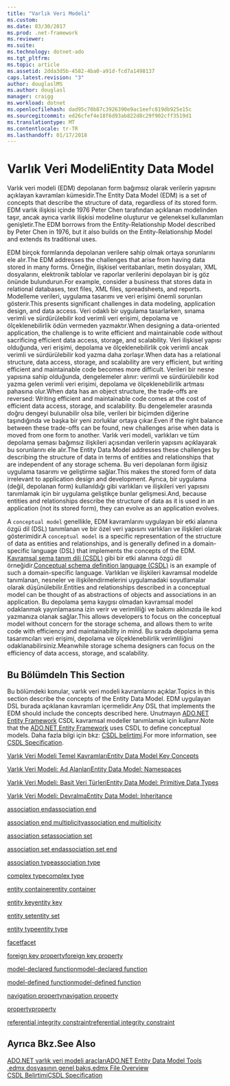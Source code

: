 ```yaml
---
title: "Varlık Veri Modeli"
ms.custom: 
ms.date: 03/30/2017
ms.prod: .net-framework
ms.reviewer: 
ms.suite: 
ms.technology: dotnet-ado
ms.tgt_pltfrm: 
ms.topic: article
ms.assetid: 2dda3d5b-4582-4ba0-a91d-fcd7a1498137
caps.latest.revision: "3"
author: douglaslMS
ms.author: douglasl
manager: craigg
ms.workload: dotnet
ms.openlocfilehash: dad95c70b87c3926390e9ac1eefc819db925e15c
ms.sourcegitcommit: ed26cfef4e18f6d93ab822d8c29f902cff3519d1
ms.translationtype: MT
ms.contentlocale: tr-TR
ms.lasthandoff: 01/17/2018
---
```

# <a name="entity-data-model"></a><span data-ttu-id="c05f7-102">Varlık Veri Modeli</span><span class="sxs-lookup"><span data-stu-id="c05f7-102">Entity Data Model</span></span>
<span data-ttu-id="c05f7-103">Varlık veri modeli (EDM) depolanan form bağımsız olarak verilerin yapısını açıklayan kavramları kümesidir.</span><span class="sxs-lookup"><span data-stu-id="c05f7-103">The Entity Data Model (EDM) is a set of concepts that describe the structure of data, regardless of its stored form.</span></span> <span data-ttu-id="c05f7-104">EDM varlık ilişkisi içinde 1976 Peter Chen tarafından açıklanan modelinden taşır, ancak ayrıca varlık ilişkisi modeline oluşturur ve geleneksel kullanımları genişletir.</span><span class="sxs-lookup"><span data-stu-id="c05f7-104">The EDM borrows from the Entity-Relationship Model described by Peter Chen in 1976, but it also builds on the Entity-Relationship Model and extends its traditional uses.</span></span>  
  
 <span data-ttu-id="c05f7-105">EDM birçok formlarında depolanan verilere sahip olmak ortaya sorunlarını ele alır.</span><span class="sxs-lookup"><span data-stu-id="c05f7-105">The EDM addresses the challenges that arise from having data stored in many forms.</span></span> <span data-ttu-id="c05f7-106">Örneğin, ilişkisel veritabanları, metin dosyaları, XML dosyalarını, elektronik tablolar ve raporlar verilerini depolayan bir iş göz önünde bulundurun.</span><span class="sxs-lookup"><span data-stu-id="c05f7-106">For example, consider a business that stores data in relational databases, text files, XML files, spreadsheets, and reports.</span></span> <span data-ttu-id="c05f7-107">Modelleme verileri, uygulama tasarımı ve veri erişimi önemli sorunları gösterir.</span><span class="sxs-lookup"><span data-stu-id="c05f7-107">This presents significant challenges in data modeling, application design, and data access.</span></span> <span data-ttu-id="c05f7-108">Veri odaklı bir uygulama tasarlarken, sınama verimli ve sürdürülebilir kod verimli veri erişimi, depolama ve ölçeklenebilirlik ödün vermeden yazmaktır.</span><span class="sxs-lookup"><span data-stu-id="c05f7-108">When designing a data-oriented application, the challenge is to write efficient and maintainable code without sacrificing efficient data access, storage, and scalability.</span></span> <span data-ttu-id="c05f7-109">Veri ilişkisel yapısı olduğunda, veri erişimi, depolama ve ölçeklenebilirlik çok verimli ancak verimli ve sürdürülebilir kod yazma daha zorlaşır.</span><span class="sxs-lookup"><span data-stu-id="c05f7-109">When data has a relational structure, data access, storage, and scalability are very efficient, but writing efficient and maintainable code becomes more difficult.</span></span> <span data-ttu-id="c05f7-110">Verileri bir nesne yapısına sahip olduğunda, dengelemeler alınır: verimli ve sürdürülebilir kod yazma gelen verimli veri erişimi, depolama ve ölçeklenebilirlik artması pahasına olur.</span><span class="sxs-lookup"><span data-stu-id="c05f7-110">When data has an object structure, the trade-offs are reversed: Writing efficient and maintainable code comes at the cost of efficient data access, storage, and scalability.</span></span> <span data-ttu-id="c05f7-111">Bu dengelemeler arasında doğru dengeyi bulunabilir olsa bile, verileri bir biçimden diğerine taşındığında ve başka bir yeni zorluklar ortaya çıkar.</span><span class="sxs-lookup"><span data-stu-id="c05f7-111">Even if the right balance between these trade-offs can be found, new challenges arise when data is moved from one form to another.</span></span> <span data-ttu-id="c05f7-112">Varlık veri modeli, varlıkları ve tüm depolama şeması bağımsız ilişkileri açısından verilerin yapısını açıklayarak bu sorunlarını ele alır.</span><span class="sxs-lookup"><span data-stu-id="c05f7-112">The Entity Data Model addresses these challenges by describing the structure of data in terms of entities and relationships that are independent of any storage schema.</span></span> <span data-ttu-id="c05f7-113">Bu veri depolanan form ilgisiz uygulama tasarımı ve geliştirme sağlar.</span><span class="sxs-lookup"><span data-stu-id="c05f7-113">This makes the stored form of data irrelevant to application design and development.</span></span> <span data-ttu-id="c05f7-114">Ayrıca, bir uygulama (değil, depolanan form) kullanıldığı gibi varlıkları ve ilişkileri veri yapısını tanımlamak için bir uygulama geliştikçe bunlar gelişmesi.</span><span class="sxs-lookup"><span data-stu-id="c05f7-114">And, because entities and relationships describe the structure of data as it is used in an application (not its stored form), they can evolve as an application evolves.</span></span>  
  
 <span data-ttu-id="c05f7-115">A `conceptual model` genellikle, EDM kavramlarını uygulayan bir etki alanına özgü dil (DSL) tanımlanan ve bir özel veri yapısını varlıkları ve ilişkileri olarak gösterimidir.</span><span class="sxs-lookup"><span data-stu-id="c05f7-115">A `conceptual model` is a specific representation of the structure of data as entities and relationships, and is generally defined in a domain-specific language (DSL) that implements the concepts of the EDM.</span></span> <span data-ttu-id="c05f7-116">[Kavramsal şema tanım dili (CSDL)](../../../../docs/framework/data/adonet/ef/language-reference/csdl-specification.md) gibi bir etki alanına özgü dil örneğidir.</span><span class="sxs-lookup"><span data-stu-id="c05f7-116">[Conceptual schema definition language (CSDL)](../../../../docs/framework/data/adonet/ef/language-reference/csdl-specification.md) is an example of such a domain-specific language.</span></span> <span data-ttu-id="c05f7-117">Varlıkları ve ilişkileri kavramsal modelde tanımlanan, nesneler ve ilişkilendirmelerini uygulamadaki soyutlamalar olarak düşünülebilir.</span><span class="sxs-lookup"><span data-stu-id="c05f7-117">Entities and relationships described in a conceptual model can be thought of as abstractions of objects and associations in an application.</span></span> <span data-ttu-id="c05f7-118">Bu depolama şema kaygısı olmadan kavramsal model odaklanmak yayınlamasına izin verir ve verimliliği ve bakımı aklınızda ile kod yazmanıza olanak sağlar.</span><span class="sxs-lookup"><span data-stu-id="c05f7-118">This allows developers to focus on the conceptual model without concern for the storage schema, and allows them to write code with efficiency and maintainability in mind.</span></span> <span data-ttu-id="c05f7-119">Bu sırada depolama şema tasarımcıları veri erişimi, depolama ve ölçeklenebilirlik verimliliğini odaklanabilirsiniz.</span><span class="sxs-lookup"><span data-stu-id="c05f7-119">Meanwhile storage schema designers can focus on the efficiency of data access, storage, and scalability.</span></span>  
  
## <a name="in-this-section"></a><span data-ttu-id="c05f7-120">Bu Bölümde</span><span class="sxs-lookup"><span data-stu-id="c05f7-120">In This Section</span></span>  
 <span data-ttu-id="c05f7-121">Bu bölümdeki konular, varlık veri modeli kavramlarını açıklar.</span><span class="sxs-lookup"><span data-stu-id="c05f7-121">Topics in this section describe the concepts of the Entity Data Model.</span></span> <span data-ttu-id="c05f7-122">EDM uygulayan DSL burada açıklanan kavramları içermelidir.</span><span class="sxs-lookup"><span data-stu-id="c05f7-122">Any DSL that implements the EDM should include the concepts described here.</span></span> <span data-ttu-id="c05f7-123">Unutmayın [ADO.NET Entity Framework](../../../../docs/framework/data/adonet/ef/index.md) CSDL kavramsal modeller tanımlamak için kullanır.</span><span class="sxs-lookup"><span data-stu-id="c05f7-123">Note that the [ADO.NET Entity Framework](../../../../docs/framework/data/adonet/ef/index.md) uses CSDL to define conceptual models.</span></span> <span data-ttu-id="c05f7-124">Daha fazla bilgi için bkz: [CSDL belirtimi](../../../../docs/framework/data/adonet/ef/language-reference/csdl-specification.md).</span><span class="sxs-lookup"><span data-stu-id="c05f7-124">For more information, see [CSDL Specification](../../../../docs/framework/data/adonet/ef/language-reference/csdl-specification.md).</span></span>  
  
 [<span data-ttu-id="c05f7-125">Varlık Veri Modeli Temel Kavramları</span><span class="sxs-lookup"><span data-stu-id="c05f7-125">Entity Data Model Key Concepts</span></span>](../../../../docs/framework/data/adonet/entity-data-model-key-concepts.md)  
  
 [<span data-ttu-id="c05f7-126">Varlık Veri Modeli: Ad Alanları</span><span class="sxs-lookup"><span data-stu-id="c05f7-126">Entity Data Model: Namespaces</span></span>](../../../../docs/framework/data/adonet/entity-data-model-namespaces.md)  
  
 [<span data-ttu-id="c05f7-127">Varlık Veri Modeli: Basit Veri Türleri</span><span class="sxs-lookup"><span data-stu-id="c05f7-127">Entity Data Model: Primitive Data Types</span></span>](../../../../docs/framework/data/adonet/entity-data-model-primitive-data-types.md)  
  
 [<span data-ttu-id="c05f7-128">Varlık Veri Modeli: Devralma</span><span class="sxs-lookup"><span data-stu-id="c05f7-128">Entity Data Model: Inheritance</span></span>](../../../../docs/framework/data/adonet/entity-data-model-inheritance.md)  
  
 [<span data-ttu-id="c05f7-129">association end</span><span class="sxs-lookup"><span data-stu-id="c05f7-129">association end</span></span>](../../../../docs/framework/data/adonet/association-end.md)  
  
 [<span data-ttu-id="c05f7-130">association end multiplicity</span><span class="sxs-lookup"><span data-stu-id="c05f7-130">association end multiplicity</span></span>](../../../../docs/framework/data/adonet/association-end-multiplicity.md)  
  
 [<span data-ttu-id="c05f7-131">association set</span><span class="sxs-lookup"><span data-stu-id="c05f7-131">association set</span></span>](../../../../docs/framework/data/adonet/association-set.md)  
  
 [<span data-ttu-id="c05f7-132">association set end</span><span class="sxs-lookup"><span data-stu-id="c05f7-132">association set end</span></span>](../../../../docs/framework/data/adonet/association-set-end.md)  
  
 [<span data-ttu-id="c05f7-133">association type</span><span class="sxs-lookup"><span data-stu-id="c05f7-133">association type</span></span>](../../../../docs/framework/data/adonet/association-type.md)  
  
 [<span data-ttu-id="c05f7-134">complex type</span><span class="sxs-lookup"><span data-stu-id="c05f7-134">complex type</span></span>](../../../../docs/framework/data/adonet/complex-type.md)  
  
 [<span data-ttu-id="c05f7-135">entity container</span><span class="sxs-lookup"><span data-stu-id="c05f7-135">entity container</span></span>](../../../../docs/framework/data/adonet/entity-container.md)  
  
 [<span data-ttu-id="c05f7-136">entity key</span><span class="sxs-lookup"><span data-stu-id="c05f7-136">entity key</span></span>](../../../../docs/framework/data/adonet/entity-key.md)  
  
 [<span data-ttu-id="c05f7-137">entity set</span><span class="sxs-lookup"><span data-stu-id="c05f7-137">entity set</span></span>](../../../../docs/framework/data/adonet/entity-set.md)  
  
 [<span data-ttu-id="c05f7-138">entity type</span><span class="sxs-lookup"><span data-stu-id="c05f7-138">entity type</span></span>](../../../../docs/framework/data/adonet/entity-type.md)  
  
 [<span data-ttu-id="c05f7-139">facet</span><span class="sxs-lookup"><span data-stu-id="c05f7-139">facet</span></span>](../../../../docs/framework/data/adonet/facet.md)  
  
 [<span data-ttu-id="c05f7-140">foreign key property</span><span class="sxs-lookup"><span data-stu-id="c05f7-140">foreign key property</span></span>](../../../../docs/framework/data/adonet/foreign-key-property.md)  
  
 [<span data-ttu-id="c05f7-141">model-declared function</span><span class="sxs-lookup"><span data-stu-id="c05f7-141">model-declared function</span></span>](../../../../docs/framework/data/adonet/model-declared-function.md)  
  
 [<span data-ttu-id="c05f7-142">model-defined function</span><span class="sxs-lookup"><span data-stu-id="c05f7-142">model-defined function</span></span>](../../../../docs/framework/data/adonet/model-defined-function.md)  
  
 [<span data-ttu-id="c05f7-143">navigation property</span><span class="sxs-lookup"><span data-stu-id="c05f7-143">navigation property</span></span>](../../../../docs/framework/data/adonet/navigation-property.md)  
  
 [<span data-ttu-id="c05f7-144">property</span><span class="sxs-lookup"><span data-stu-id="c05f7-144">property</span></span>](../../../../docs/framework/data/adonet/property.md)  
  
 [<span data-ttu-id="c05f7-145">referential integrity constraint</span><span class="sxs-lookup"><span data-stu-id="c05f7-145">referential integrity constraint</span></span>](../../../../docs/framework/data/adonet/referential-integrity-constraint.md)  
  
## <a name="see-also"></a><span data-ttu-id="c05f7-146">Ayrıca Bkz.</span><span class="sxs-lookup"><span data-stu-id="c05f7-146">See Also</span></span>  
 [<span data-ttu-id="c05f7-147">ADO.NET varlık veri modeli araçları</span><span class="sxs-lookup"><span data-stu-id="c05f7-147">ADO.NET Entity Data Model  Tools</span></span>](http://msdn.microsoft.com/en-us/91076853-0881-421b-837a-f582f36be527)  
 [<span data-ttu-id="c05f7-148">.edmx dosyasının genel bakış</span><span class="sxs-lookup"><span data-stu-id="c05f7-148">.edmx File Overview</span></span>](http://msdn.microsoft.com/en-us/f4c8e7ce-1db6-417e-9759-15f8b55155d4)  
 [<span data-ttu-id="c05f7-149">CSDL Belirtimi</span><span class="sxs-lookup"><span data-stu-id="c05f7-149">CSDL Specification</span></span>](../../../../docs/framework/data/adonet/ef/language-reference/csdl-specification.md)
